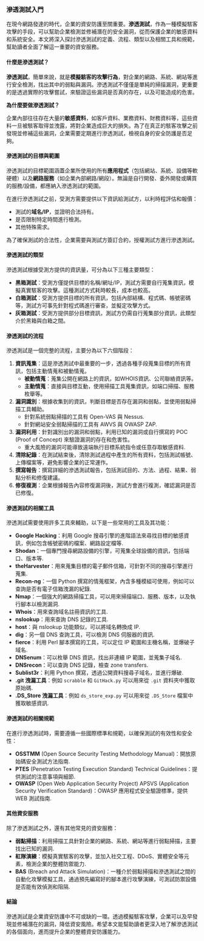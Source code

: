 ### 滲透測試入門

在現今網路發達的時代，企業的資安防護至關重要。**滲透測試**，作為一種模擬駭客攻擊的手段，可以幫助企業檢測並修補潛在的安全漏洞，從而保護企業的敏感資料和系統安全。本文將深入探討滲透測試的定義、流程、類型以及相關工具和規範，幫助讀者全面了解這一重要的資安服務。

#### 什麼是滲透測試？

**滲透測試**，簡單來說，就是**模擬駭客的攻擊行為**，對企業的網路、系統、網站等進行安全檢測，找出其中的弱點與漏洞。滲透測試不僅僅是單純的掃描漏洞，更重要的是透過實際的攻擊嘗試，來驗證這些漏洞是否真的存在，以及可能造成的危害。

**為什麼要做滲透測試？**

企業內部往往存在大量的**敏感資料**，如客戶資料、業務資料、財務資料等，這些資料一旦被駭客取得並洩露，將對企業造成巨大的損失。為了在真正的駭客攻擊之前發現並修補這些漏洞，企業需要定期進行滲透測試，檢視自身的安全防護是否足夠。

#### 滲透測試的目標與範圍

滲透測試的目標範圍涵蓋企業所使用的所有**應用程式**（包括網站、系統、設備等軟硬體）以及**網路服務**（如企業內部網路/網段）。無論是自行開發、委外開發或購買的服務/設備，都應納入滲透測試的範圍。

在進行滲透測試之前，受測方需要提供以下資訊給測試方，以利時程評估和報價：
*   測試的**域名/IP**，並證明合法持有。
*   是否限制特定時間進行檢測。
*   其他特殊需求。

為了確保測試的合法性，企業需要與測試方簽訂合約，授權測試方進行滲透測試。

#### 滲透測試的類型

滲透測試根據受測方提供的資訊量，可分為以下三種主要類型：

*   **黑箱測試**：受測方僅提供目標的名稱/網址/IP，測試方需要自行蒐集資訊，模擬真實駭客的攻擊。這種測試方式耗時較長，成本也較高。
*   **白箱測試**：受測方提供目標的所有資訊，包括內部結構、程式碼、帳號密碼等，測試方可事先針對程式碼進行審查，並擬定攻擊方式。
*   **灰箱測試**：受測方提供部分目標資訊，測試方仍需自行蒐集部分資訊，此類型介於黑箱與白箱之間。

#### 滲透測試的流程

滲透測試是一個完整的流程，主要分為以下六個階段：

1.  **資訊蒐集**：這是滲透測試中最重要的一步，透過各種手段蒐集目標的所有資訊，包括主動情蒐和被動情蒐。
    *   **被動情蒐**：蒐集公開在網路上的資訊，如WHOIS資訊、公司聯絡資訊等。
    *   **主動情蒐**：直接與目標互動，使用掃描工具蒐集資訊，如端口掃描、服務枚舉等。
2.  **漏洞識別**：根據收集到的資訊，判斷目標是否存在漏洞和弱點，並使用弱點掃描工具輔助。
    *   針對系統弱點掃描的工具有 Open-VAS 與 Nessus.
    *   針對網站安全弱點掃描的工具有 AWVS 與 OWASP ZAP.
3.  **漏洞利用**：針對識別出的漏洞和弱點，利用已知的漏洞或自行撰寫的 POC (Proof of Concept) 來驗證漏洞的存在和危害性。
    *   重大風險的漏洞可能導致遠端執行目標系統指令或任意存取敏感資料.
4.  **清除紀錄**：在測試結束後，清除測試過程中產生的所有資料，包括測試帳號、上傳檔案等，避免影響企業的正常運作。
5.  **撰寫報告**：撰寫詳細的滲透測試報告，包括測試目的、方法、過程、結果、弱點分析和修復建議。
6.  **修復複測**：企業根據報告內容修復漏洞後，測試方會進行複測，確認漏洞是否已修復。

#### 滲透測試的相關工具

滲透測試需要使用許多工具來輔助，以下是一些常用的工具及其功能：

*   **Google Hacking**：利用 Google 搜尋引擎的進階語法來尋找目標的敏感資訊，例如包含帳號密碼的檔案、網路設定檔等.
*   **Shodan**：一個專門搜尋網路設備的引擎，可蒐集全球設備的資訊，包括端口、版本等.
*   **theHarvester**：用來蒐集目標的電子郵件信箱，可針對不同的搜尋引擎進行蒐集.
*   **Recon-ng**：一個 Python 撰寫的情蒐框架，內含多種模組可使用，例如可以查詢是否有電子信箱洩漏的紀錄.
*   **Nmap**：一個強大的網路掃描工具，可以用來掃描端口、服務、版本，以及執行腳本以檢測漏洞.
*   **Whois**：用來查詢域名註冊資訊的工具.
*   **nslookup**：用來查詢 DNS 記錄的工具.
*   **host**：與 nslookup 功能類似，可以將域名轉換成 IP.
*   **dig**：另一個 DNS 查詢工具，可以檢測 DNS 伺服器的資訊.
*   **fierce**：利用 Perl 腳本撰寫的工具，可以定位 IP 範圍和主機名稱，並爆破子域名.
*   **DNSenum**：可以枚舉 DNS 資訊，找出非連續 IP 範圍，並蒐集子域名.
*   **DNSrecon**：可以查詢 DNS 記錄，檢查 zone transfers.
*   **Sublist3r**：利用 Python 撰寫，透過公開資料搜尋子域名，並進行爆破.
*   **.git 洩漏工具**：例如 `scrabble` 和 `GitHack.py` 可以用來從 `.git` 資料夾中獲取原始碼.
*   **.DS_Store 洩漏工具**：例如 `ds_store_exp.py` 可以用來從 `.DS_Store` 檔案中獲取敏感資訊.

#### 滲透測試的相關規範

在進行滲透測試時，需要遵循一些國際標準和規範，以確保測試的有效性和安全性：
*   **OSSTMM** (Open Source Security Testing Methodology Manual)：開放原始碼安全測試方法指南.
*   **PTES** (Penetration Testing Execution Standard) Technical Guidelines：提供測試的注意事項與細節.
*   **OWASP** (Open Web Application Security Project) APSVS (Application Security Verification Standard)：OWASP 應用程式安全驗證標準，提供 WEB 測試指南.

#### 其他資安服務

除了滲透測試之外，還有其他常見的資安服務：
*   **弱點掃描**：利用掃描工具針對企業的網路、系統、網站等進行弱點掃描，主要找出已知的漏洞.
*   **紅隊演練**：模擬真實駭客的攻擊，並加入社交工程、DDoS、實體安全等元素，檢測企業的整體防禦能力.
*   **BAS** (Breach and Attack Simulation)：一種介於弱點掃描和滲透測試之間的自動化攻擊模擬工具，通過預先編寫好的腳本進行攻擊演練，可測試防禦設備是否能有效偵測和阻隔.

#### 結論

滲透測試是企業資安防護中不可或缺的一環。透過模擬駭客攻擊，企業可以及早發現並修補潛在的漏洞，降低資安風險。希望本文能幫助讀者更深入地了解滲透測試的各個面向，進而提升企業的整體資安防護能力。

